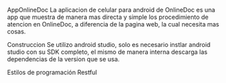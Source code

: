 AppOnlineDoc
La aplicacion de celular para android de OnlineDoc es una app que muestra de manera mas directa y simple los procedimiento de atencion en OnlineDoc, a diferencia de la pagina web, la cual necesita mas cosas.

Construccion
Se utilizo android studio, solo es necesario instlar android studio con su SDK completo, el mismo de manera interna descarga las dependencias de la version que se usa.

Estilos de programación
Restful
